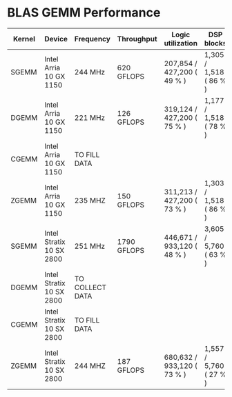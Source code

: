 # BLAS GEMM Performance

| Kernel | Device | Frequency | Throughput | Logic utilization | DSP blocks | RAM blocks | Efficiency | Matrix Size | Device compiler |
| ------ | ------ | --------- | ---------- | ----------------- | ---------- | ---------- | -----------| ----------- | --------------- |
| SGEMM | Intel Arria 10 GX 1150 | 244 MHz | 620 GFLOPS | 207,854 / 427,200 ( 49 % ) | 1,305 / 1,518 ( 86 % ) | 2,075 / 2,713 ( 76 % ) | 97% DSP efficiency | A(10K,16K) * B(16K,8K) | aoc 19.4.0 (on s001-n137) |
| DGEMM | Intel Arria 10 GX 1150 | 221 MHz   | 126 GFLOPS | 319,124 / 427,200 ( 75 % ) | 1,177 / 1,518 ( 78 % ) | 1,618 / 2,713 ( 60 % ) |  TO CALCULATE | A(9K,8K) * B(8K,4K) | aoc 19.4.0 (on s001-n137) |
| CGEMM | Intel Arria 10 GX 1150 | TO FILL DATA | | | | | |
| ZGEMM | Intel Arria 10 GX 1150 | 235 MHZ | 150 GFLOPS | 311,213 / 427,200 ( 73 % ) | 1,303 / 1,518 ( 86 % ) | 1,366 / 2,713 ( 50 % ) |  TO CALCULATE | A(5K, 4K) * B(4K, 4K) | aoc 19.2.0 |
| SGEMM | Intel Stratix 10 SX 2800 | 251 MHz | 1790 GFLOPS | 446,671 / 933,120 ( 48 % ) | 3,605 / 5,760 ( 63 % ) | 4,054 / 11,721 ( 35 % ) | 99% DSP efficiency | A(14K,16K) * B(16K,16K) | aoc 19.2.0 (on s005-n005) |
| DGEMM | Intel Stratix 10 SX 2800 | TO COLLECT DATA | | | | | | |
| CGEMM | Intel Stratix 10 SX 2800 | TO FILL DATA | | | | | |
| ZGEMM | Intel Stratix 10 SX 2800 | 244 MHZ | 187 GFLOPS |  680,632 / 933,120 ( 73 % ) | 1,557 / 5,760 ( 27 % ) | 1,722 / 11,721 ( 15 % ) | TO CALCULATE | A(4K, 6K) * B(6K, 4K) | aoc 19.2.0 |


